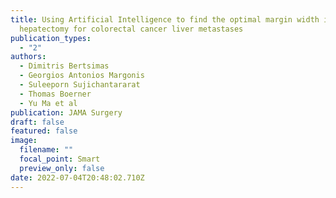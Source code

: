 ```yaml
---
title: Using Artificial Intelligence to find the optimal margin width in
  hepatectomy for colorectal cancer liver metastases
publication_types:
  - "2"
authors:
  - Dimitris Bertsimas
  - Georgios Antonios Margonis
  - Suleeporn Sujichantararat
  - Thomas Boerner
  - Yu Ma et al
publication: JAMA Surgery
draft: false
featured: false
image:
  filename: ""
  focal_point: Smart
  preview_only: false
date: 2022-07-04T20:48:02.710Z
---
```

